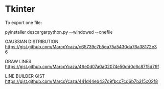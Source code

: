 # Tkinter

To export one file:

pyinstaller descargarpython.py --windowed --onefile


GAUSSIAN DISTRIBUTION
https://gist.github.com/MarcoYcaza/c65739c7b5ea75a5430da76a38172e36

DRAW LINES
https://gist.github.com/MarcoYcaza/46e0d07a0a02074e50dd0c6c87f5d79f

LINE BUILDER GIST
https://gist.github.com/MarcoYcaza/441d44eb437d9fbcc7cd6b7b315c02f8

